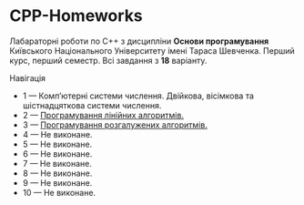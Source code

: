 # CPP-Homeworks

Лабараторні роботи по С++ з дисципліни **Основи програмування** Київського Національного Університету імені Тараса Шевченка. Перший курс, перший семестр. Всі завдання з **18** варіанту.

Навігація
- 1 — Комп’ютерні системи числення. Двійкова, вісімкова та шістнадцяткова системи числення.
- 2 — [Програмування лінійних алгоритмів.](/2/)
- 3 — [Програмування розгалужених алгоритмів.](/3/)
- 4 — Не виконане.
- 5 — Не виконане.
- 6 — Не виконане.
- 7 — Не виконане.
- 8 — Не виконане.
- 9 — Не виконане.
- 10 — Не виконане.
